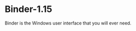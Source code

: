 # Binder-1.15

<script type='text/javascript' src='https://ko-fi.com/widgets/widget_2.js'></script><script type='text/javascript'>kofiwidget2.init('Buy me a coffee', '#54178a', 'O4O527KLE');kofiwidget2.draw();</script>

Binder is the Windows user interface that you will ever need.
